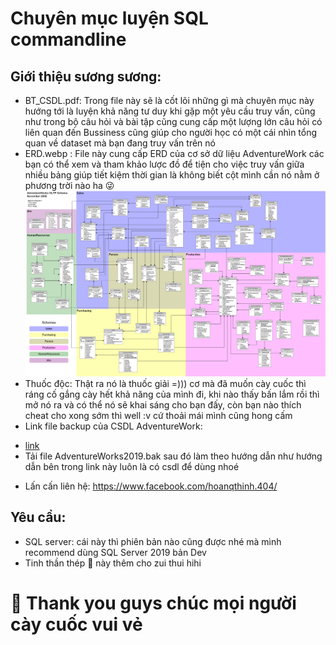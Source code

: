 # Chuyên mục luyện SQL commandline
## Giới thiệu sương sương:
- BT_CSDL.pdf: Trong file này sẽ là cốt lõi những gì mà chuyên mục này hướng tới là luyện khả năng tư duy khi gặp một yêu cầu truy vấn, cũng như trong bộ câu hỏi và bài tập cũng cung cấp một lượng lớn câu hỏi có liên quan đến Bussiness cũng giúp cho người học có một cái nhìn tổng quan về dataset mà bạn đang truy vấn trên nó
- ERD.webp : File này cung cấp ERD của cơ sở dữ liệu AdventureWork các bạn có thể xem và tham khảo lược đồ để tiện cho việc truy vấn giữa nhiều bảng giúp tiết kiệm thời gian là không biết cột mình cần nó nằm ở phương trời nào ha 😜
![](ERD.webp)
- Thuốc độc: Thật ra nó là thuốc giải =))) cơ mà đã muốn cày cuốc thì ráng cố gắng cày hết khả năng của mình đi, khi nào thấy bấn lắm rồi thì mở nó ra và có thể nó sẽ khai sáng cho bạn đấy, còn bạn nào thích cheat cho xong sớm thì well :v cứ thoải mái mình cũng hong cấm 
- Link file backup của CSDL AdventureWork: 
+ [link](https://learn.microsoft.com/en-us/sql/samples/adventureworks-install-configure?view=sql-server-ver16&tabs=ssms)
+ Tải file AdventureWorks2019.bak sau đó làm theo hướng dẫn như hướng dẫn bên trong link này luôn là có csdl để dùng nhoé
- Lấn cấn liên hệ: https://www.facebook.com/hoanqthinh.404/
## Yêu cầu:
- SQL server: cái này thì phiên bản nào cũng được nhé mà mình recommend dùng SQL Server 2019 bản Dev
- Tinh thần thép 🤞 này thêm cho zui thui hihi
# 👾 Thank you guys chúc mọi người cày cuốc vui vẻ